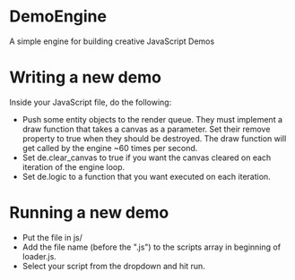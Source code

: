# DemoEngine

A simple engine for building creative JavaScript Demos

# Writing a new demo
Inside your JavaScript file, do the following:
* Push some entity objects to the render queue. They must implement a draw function that takes a canvas as a parameter. Set their remove property to true when they should be destroyed. The draw function will get called by the engine ~60 times per second.
* Set de.clear_canvas to true if you want the canvas cleared on each iteration of the engine loop.
* Set de.logic to a function that you want executed on each iteration.

# Running a new demo
* Put the file in js/
* Add the file name (before the ".js") to the scripts array in beginning of loader.js.
* Select your script from the dropdown and hit run.